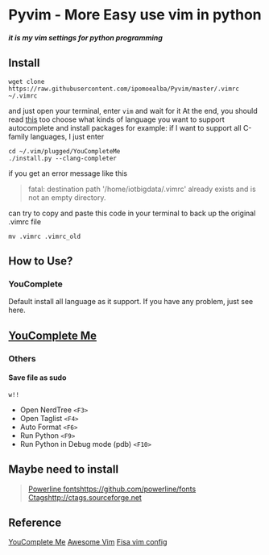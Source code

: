 Pyvim - More Easy use vim in python  
======
##### it is my vim settings for python programming

Install 
--------
```shell
wget clone https://raw.githubusercontent.com/ipomoealba/Pyvim/master/.vimrc ~/.vimrc
``` 

and just open your terminal, enter `vim` and wait for it 
At the end, you should read [this](https://github.com/Valloric/YouCompleteMe) too choose what kinds of language you want to support autocomplete and install packages
for example:
if I want to support all C-family languages, I just enter 

```shell
cd ~/.vim/plugged/YouCompleteMe
./install.py --clang-completer
```
if you get an error message like this 
>fatal: destination path '/home/iotbigdata/.vimrc' already exists and is not an empty directory.

can try to copy and paste this code in your terminal to back up the original .vimrc file 


```shell
mv .vimrc .vimrc_old 
```

How to Use?
----------
### YouComplete
Default install all language as it support.
If you have any problem, just see here. 
## [YouComplete Me](https://github.com/Valloric/YouCompleteMe)

### Others

#### Save file as sudo 
```
w!!
``` 
* Open NerdTree
`<F3>`
* Open Taglist
`<F4>`
* Auto Format 
`<F6>`
* Run Python 
`<F9>`
* Run Python in Debug mode (pdb)
`<F10>`

Maybe need to install 
---------------------
>[Powerline fonts](https://github.com/powerline/fonts)https://github.com/powerline/fonts <br>
>[Ctags](http://ctags.sourceforge.net)http://ctags.sourceforge.net



Reference
---------
[YouComplete Me](https://github.com/Valloric/YouCompleteMe)
[Awesome Vim](https://github.com/amix/vimrc)
[Fisa vim config](https://github.com/fisadev/fisa-vim-config/)

